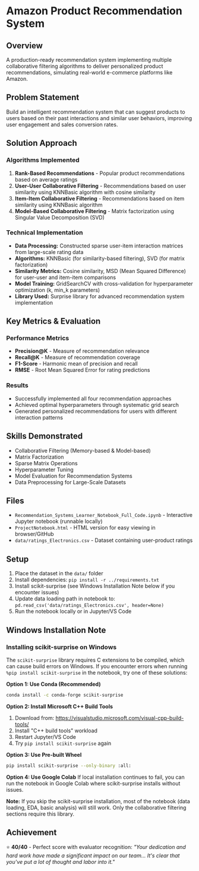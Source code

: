 # Amazon Product Recommendation System

## Overview
A production-ready recommendation system implementing multiple collaborative filtering algorithms to deliver personalized product recommendations, simulating real-world e-commerce platforms like Amazon.

## Problem Statement
Build an intelligent recommendation system that can suggest products to users based on their past interactions and similar user behaviors, improving user engagement and sales conversion rates.

## Solution Approach

### Algorithms Implemented
1. **Rank-Based Recommendations** - Popular product recommendations based on average ratings
2. **User-User Collaborative Filtering** - Recommendations based on user similarity using KNNBasic algorithm with cosine similarity
3. **Item-Item Collaborative Filtering** - Recommendations based on item similarity using KNNBasic algorithm
4. **Model-Based Collaborative Filtering** - Matrix factorization using Singular Value Decomposition (SVD)

### Technical Implementation
- **Data Processing:** Constructed sparse user-item interaction matrices from large-scale rating data
- **Algorithms:** KNNBasic (for similarity-based filtering), SVD (for matrix factorization)
- **Similarity Metrics:** Cosine similarity, MSD (Mean Squared Difference) for user-user and item-item comparisons
- **Model Training:** GridSearchCV with cross-validation for hyperparameter optimization (k, min_k parameters)
- **Library Used:** Surprise library for advanced recommendation system implementation

## Key Metrics & Evaluation

### Performance Metrics
- **Precision@K** - Measure of recommendation relevance
- **Recall@K** - Measure of recommendation coverage
- **F1-Score** - Harmonic mean of precision and recall
- **RMSE** - Root Mean Squared Error for rating predictions

### Results
- Successfully implemented all four recommendation approaches
- Achieved optimal hyperparameters through systematic grid search
- Generated personalized recommendations for users with different interaction patterns

## Skills Demonstrated
- Collaborative Filtering (Memory-based & Model-based)
- Matrix Factorization
- Sparse Matrix Operations
- Hyperparameter Tuning
- Model Evaluation for Recommendation Systems
- Data Preprocessing for Large-Scale Datasets

## Files
- `Recommendation_Systems_Learner_Notebook_Full_Code.ipynb` - Interactive Jupyter notebook (runnable locally)
- `ProjectNotebook.html` - HTML version for easy viewing in browser/GitHub
- `data/ratings_Electronics.csv` - Dataset containing user-product ratings

## Setup
1. Place the dataset in the `data/` folder
2. Install dependencies: `pip install -r ../requirements.txt`
3. Install scikit-surprise (see Windows Installation Note below if you encounter issues)
4. Update data loading path in notebook to: `pd.read_csv('data/ratings_Electronics.csv', header=None)`
5. Run the notebook locally or in Jupyter/VS Code

## Windows Installation Note

### Installing scikit-surprise on Windows

The `scikit-surprise` library requires C extensions to be compiled, which can cause build errors on Windows. If you encounter errors when running `%pip install scikit-surprise` in the notebook, try one of these solutions:

**Option 1: Use Conda (Recommended)**
```bash
conda install -c conda-forge scikit-surprise
```

**Option 2: Install Microsoft C++ Build Tools**
1. Download from: https://visualstudio.microsoft.com/visual-cpp-build-tools/
2. Install "C++ build tools" workload
3. Restart Jupyter/VS Code
4. Try `pip install scikit-surprise` again

**Option 3: Use Pre-built Wheel**
```bash
pip install scikit-surprise --only-binary :all:
```

**Option 4: Use Google Colab**
If local installation continues to fail, you can run the notebook in Google Colab where scikit-surprise installs without issues.

**Note:** If you skip the scikit-surprise installation, most of the notebook (data loading, EDA, basic analysis) will still work. Only the collaborative filtering sections require this library.

## Achievement
⭐ **40/40** - Perfect score with evaluator recognition: *"Your dedication and hard work have made a significant impact on our team... It's clear that you've put a lot of thought and labor into it."*

